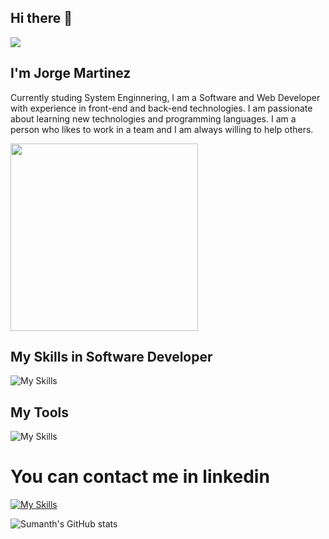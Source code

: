 ## Hi there 👋

<img src="https://user-images.githubusercontent.com/73097560/115834477-dbab4500-a447-11eb-908a-139a6edaec5c.gif">

## I'm Jorge Martinez <JoLuuMtz/>
Currently studing System Enginnering, I am a Software and Web Developer with experience in front-end and back-end technologies. I am passionate about learning new technologies and programming languages. I am a person who likes to work in a team and I am always willing to help others.

<picture> <img align="center" src="https://github.com/7oSkaaa/7oSkaaa/blob/main/Images/Right_Side.gif?raw=true" width = 300px></picture>

## My Skills in Software Developer 

![My Skills](https://skillicons.dev/icons?i=js,html,css,ts,angular,bootstrap,cs,dotnet,mongodb,mysql,wordpress)

## My Tools 

![My Skills](https://skillicons.dev/icons?i=,git,github,npm,visualstudio,vscode,windows,aws,docker,azure)

# You can contact me in linkedin 
[![My Skills](https://skillicons.dev/icons?i=linkedin)](https://www.linkedin.com/in/jorge-martinez-145a90257/)

  ![Sumanth's GitHub stats](https://github-readme-stats.vercel.app/api?username=SumanthBajjuri07&show_icons=true&theme=great-gatsby&count_private=true&include_all_commits=true)


